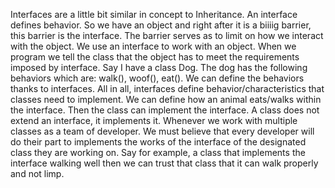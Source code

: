 Interfaces are a little bit similar in concept to Inheritance. An interface defines behavior. So we have an object and right after it is a biiiig barrier, 
this barrier is the interface. The barrier serves as to limit on how we interact with the object. We use an interface to work with an object. 
When we program we tell the class that the object has to meet the requirements imposed by interface. Say I have a class Dog.  The dog has the following behaviors
which are: walk(), woof(), eat(). We can define the behaviors thanks to interfaces.  All in all, interfaces define behavior/characteristics that 
classes need to implement.  We can define how an animal eats/walks within the interface. Then the class can implement the interface. 
A class does not extend an interface, it implements it. Whenever we work with multiple classes as a team of developer. We must believe that every developer will do
their part to implements the works of the interface of the designated class they are working on. Say for example, a class that implements the interface 
walking well then we can trust that class that it can walk properly and not limp.

